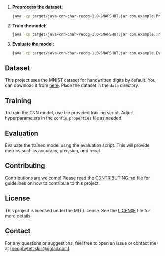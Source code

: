 1. **Preprocess the dataset:**
    ```sh
    java -cp target/java-cnn-char-recog-1.0-SNAPSHOT.jar com.example.PreprocessDataset
    ```

2. **Train the model:**
    ```sh
    java -cp target/java-cnn-char-recog-1.0-SNAPSHOT.jar com.example.TrainModel
    ```

3. **Evaluate the model:**
    ```sh
    java -cp target/java-cnn-char-recog-1.0-SNAPSHOT.jar com.example.EvaluateModel
    ```

## Dataset
This project uses the MNIST dataset for handwritten digits by default. You can download it from [here](http://yann.lecun.com/exdb/mnist/). Place the dataset in the `data` directory.

## Training
To train the CNN model, use the provided training script. Adjust hyperparameters in the `config.properties` file as needed.

## Evaluation
Evaluate the trained model using the evaluation script. This will provide metrics such as accuracy, precision, and recall.

## Contributing
Contributions are welcome! Please read the [CONTRIBUTING.md](CONTRIBUTING.md) file for guidelines on how to contribute to this project.

## License
This project is licensed under the MIT License. See the [LICENSE](LICENSE) file for more details.

## Contact
For any questions or suggestions, feel free to open an issue or contact me at [neophytetoskill@gmail.com].

